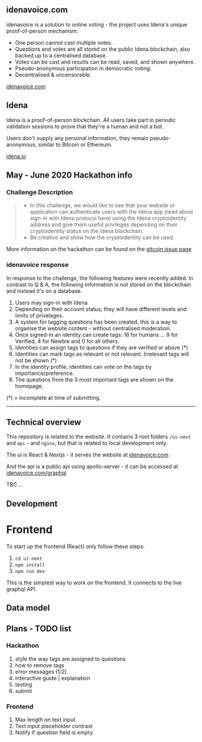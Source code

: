 ## idenavoice.com

idenavoice is a solution to online voting - the project uses Idena's unique proof-of-person mechanism:

- One person cannot cast multiple votes.
- Questions and votes are all stored on the public Idena blockchain, also backed up to a centralised database.
- Votes can be cast and results can be read, saved, and shown anywhere.
- Pseudo-anonymous participation in democratic voting.
- Decentralised & uncensorable.

[idenavoice.com](https://idenavoice.com)

## Idena

Idena is a proof-of-person blockchain. All users take part in periodic validation sessions to prove that they're a human and not a bot.

Users don't supply any personal information, they remain pseudo-anonymous, similar to Bitcoin or Ethereum.

[idena.io](https://idena.io)

## May - June 2020 Hackathon info

### Challenge Description

> - In this challenge, we would like to see that your website or application can authenticate users with the Idena app (read about sign-in with Idena protocol here) using the Idena cryptoidentity address and give them useful privileges depending on their cryptoidentity status on the Idena blockchain.
> - Be creative and show how the cryptoidentity can be used.

More information on the hackathon can be found on the [gitcoin issue page](https://gitcoin.co/issue/idena-network/idena-go/431/4364)

### idenavoice response

In response to the challenge, the following features were recently added. In contrast to Q & A, the following information is not stored on the blockchain and instead it's on a database.

1. Users may sign-in with Idena
1. Depending on their account status, they will have different levels and limits of privelages.
1. A system for tagging questions has been created, this is a way to organise the website content - without centralised moderation.
1. Once signed-in an identity can create tags: 16 for humans ... 9 for Verified, 4 for Newbie and 0 for all others.
1. Identities can assign tags to questions if they are verified or above (\*)
1. Identities can mark tags as relevant or not relevant. Irrelevant tags will not be shown (\*)
1. In the identity profile, identities can vote on the tags by importance/preference.
1. The questions from the 3 most important tags are shown on the homepage.

(\*) = incomplete at time of submitting.

---

## Technical overview

This repository is related to the website. It contains 3 root folders `/ui-next` and `api` - and `nginx`, but that is related to local development only.

The ui is React & Nextjs - it serves the website at [idenavoice.com](https://idenavoice.com)

And the api is a public api using apollo-server - it can be accessed at [idenavoice.com/graphql](https://idenavoice.com/graphql)

TBC ...

## Development

# Frontend

To start up the frontend (React) only follow these steps:

1. `cd ui-next`
1. `npm install`
1. `npm run dev`

This is the simplest way to work on the frontend. It connects to the live graphql API.

## Data model

## Plans - TODO list

### Hackathon

1. style the way tags are assigned to questions
1. how to remove tags
1. error messages (1/2)
1. interactive guide | explanation
1. testing
1. submit

### Frontend

1. Max length on text input
1. Text input placeholder contrast
1. Notify if question field is empty

